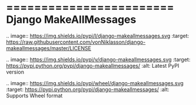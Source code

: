 ========================
 Django MakeAllMessages
========================

.. image:: https://img.shields.io/pypi/l/django-makeallmessages.svg
   :target: https://raw.githubusercontent.com/vonNiklasson/django-makeallmessages/master/LICENSE

.. image:: https://img.shields.io/pypi/v/django-makeallmessages.svg
    :target: https://pypi.python.org/pypi/django-makeallmessages/
    :alt: Latest PyPI version

.. image:: https://img.shields.io/pypi/wheel/django-makeallmessages.svg
    :target: https://pypi.python.org/pypi/django-makeallmessages/
    :alt: Supports Wheel format
